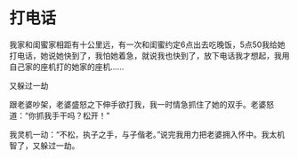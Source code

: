 # 打电话

我家和闺蜜家相距有十公里远，有一次和闺蜜约定6点出去吃晚饭，5点50我给她打电话，她说她快到了，我怕她着急，就说我也快到了，放下电话我才想起，我用自己家的座机打的她家的座机…… 

又躲过一劫 

跟老婆吵架，老婆盛怒之下伸手欲打我，我一时情急抓住了她的双手。老婆怒道：“你抓我手干吗？松开！” 

我灵机一动：“不松，执子之手，与子偕老。”说完我用力把老婆拥入怀中。我太机智了，又躲过一劫。